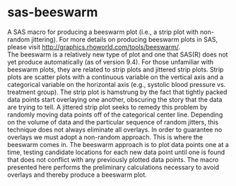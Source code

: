 # sas-beeswarm
A SAS macro for producing a beeswarm plot (i.e., a strip plot with non-random jittering). For more details on producing beeswarm plots in SAS, please visit http://graphics.rhoworld.com/tools/beeswarm/.
<br>
The beeswarm is a relatively new type of plot and one that SAS(R) does not yet produce automatically (as of version 9.4). For those unfamiliar with beeswarm plots, they are related to strip plots and jittered strip plots. Strip plots are scatter plots with a continuous variable on the vertical axis and a categorical variable on the horizontal axis (e.g., systolic blood pressure vs. treatment group). The strip plot is hamstrung by the fact that tightly packed data points start overlaying one another, obscuring the story that the data are trying to tell. A jittered strip plot seeks to remedy
this problem by randomly moving data points off of the categorical center line. Depending on the volume of data and the particular sequence of random jitters, this technique does not always eliminate all overlays. In order to guarantee no overlays we must adopt a non-random approach. This is where the beeswarm comes in. The beeswarm approach is to plot data points one at a time, testing candidate locations for each new data point until one is found that does not conflict with any previously plotted data points. The macro presented here performs the preliminary calculations necessary to avoid overlays and thereby produce a beeswarm plot.
